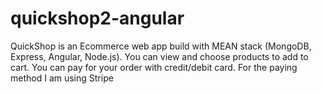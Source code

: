 # quickshop2-angular

QuickShop is an Ecommerce web app build with MEAN stack (MongoDB, Express, Angular, Node.js). You can view and choose products to add to cart. You can pay for your order with credit/debit card. For the paying method I am using Stripe 
